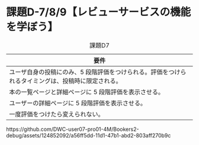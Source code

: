 # 課題D-7/8/9【レビューサービスの機能を学ぼう】

<table>
  <caption>課題D7</caption>
  <thead>
    <tr>
      <th>要件</th>
    </tr>
  </thead>
  <tr>
    <td> ユーザ自身の投稿にのみ、5 段階評価をつけられる。評価をつけられるタイミングは、投稿時に限定される。 </td>
  </tr>
  <tr>
    <td> 本の一覧ページと詳細ページに 5 段階評価を表示させる。 </td>
  </tr>
  <tr>
    <td> ユーザーの詳細ページに 5 段階評価を表示させる。 </td>
  </tr>
  <tr>
    <td> 一度評価をつけたら変えられない。 </td>
  </tr>
</table>
https://github.com/DWC-user07-pro01-4M/Bookers2-debug/assets/124852092/a56ff5dd-11d1-47b1-abd2-803aff270b9c